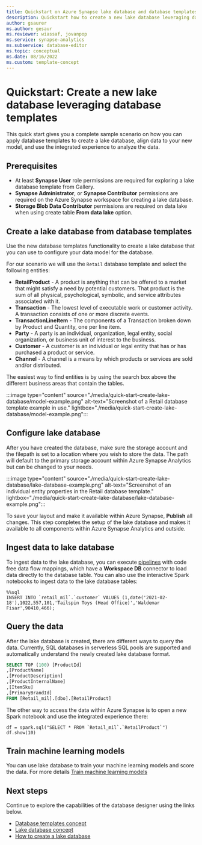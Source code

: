 ```yaml
---
title: Quickstart on Azure Synapse lake database and database templates
description: Quickstart how to create a new lake database leveraging database templates.
author: gsaurer
ms.author: gesaur
ms.reviewer: wiassaf, jovanpop
ms.service: synapse-analytics
ms.subservice: database-editor
ms.topic: conceptual
ms.date: 08/16/2022
ms.custom: template-concept
---
```


# Quickstart: Create a new lake database leveraging database templates

This quick start gives you a complete sample scenario on how you can apply database templates to create a lake database, align data to your new model, and use the integrated experience to analyze the data. 

## Prerequisites
- At least **Synapse User** role permissions are required for exploring a lake database template from Gallery.
- **Synapse Administrator**, or **Synapse Contributor** permissions are required on the Azure Synapse workspace for creating a lake database.
- **Storage Blob Data Contributor** permissions are required on data lake when using create table **From data lake** option.

## Create a lake database from database templates

Use the new database templates functionality to create a lake database that you can use to configure your data model for the database. 

For our scenario we will use the `Retail` database template and select the following entities: 

 - **RetailProduct** - A product is anything that can be offered to a market that might satisfy a need by potential customers. That product is the sum of all physical, psychological, symbolic, and service attributes associated with it.
 - **Transaction** - The lowest level of executable work or customer activity.
A transaction consists of one or more discrete events.
 - **TransactionLineItem** - The components of a Transaction broken down by Product and Quantity, one per line item.
 - **Party** - A party is an individual, organization, legal entity, social organization, or business unit of interest to the business.
 - **Customer** - A customer is an individual or legal entity that has or has purchased a product or service.
 - **Channel** - A channel is a means by which products or services are sold and/or distributed.

The easiest way to find entities is by using the search box above the different business areas that contain the tables. 
 
:::image type="content" source="./media/quick-start-create-lake-database/model-example.png" alt-text="Screenshot of a Retail database template example in use." lightbox="./media/quick-start-create-lake-database/model-example.png":::
 
## Configure lake database
 
After you have created the database, make sure the storage account and the filepath is set to a location where you wish to store the data. The path will default to the primary storage account within Azure Synapse Analytics but can be changed to your needs. 
   
 :::image type="content" source="./media/quick-start-create-lake-database/lake-database-example.png" alt-text="Screenshot of an individual entity properties in the Retail database template." lightbox="./media/quick-start-create-lake-database/lake-database-example.png":::
 
To save your layout and make it available within Azure Synapse, **Publish** all changes. This step completes the setup of the lake database and makes it available to all components within Azure Synapse Analytics and outside. 

## Ingest data to lake database

To ingest data to the lake database, you can execute [pipelines](../data-integration/data-integration-data-lake.md) with code free data flow mappings, which have a **Workspace DB** connector to load data directly to the database table. You can also use the interactive Spark notebooks to ingest data to the lake database tables:

```Spark
%%sql
INSERT INTO `retail_mil`.`customer` VALUES (1,date('2021-02-18'),1022,557,101,'Tailspin Toys (Head Office)','Waldemar Fisar',90410,466);
```

## Query the data

After the lake database is created, there are different ways to query the data. Currently, SQL databases in serverless SQL pools are supported and automatically understand the newly created lake database format. 

```sql
SELECT TOP (100) [ProductId]
,[ProductName]
,[ProductDescription]
,[ProductInternalName]
,[ItemSku]
,[PrimaryBrandId]
FROM [Retail_mil].[dbo].[RetailProduct]
```

The other way to access the data within Azure Synapse is to open a new Spark notebook and use the integrated experience there:

```spark
df = spark.sql("SELECT * FROM `Retail_mil`.`RetailProduct`")
df.show(10)
```

## Train machine learning models

You can use lake database to train your machine learning models and score the data. For more details [Train machine learning models](../machine-learning/tutorial-automl.md) 

## Next steps

Continue to explore the capabilities of the database designer using the links below.
 - [Database templates concept](concepts-database-templates.md)
 - [Lake database concept](concepts-lake-database.md)
 - [How to create a lake database](create-empty-lake-database.md)
